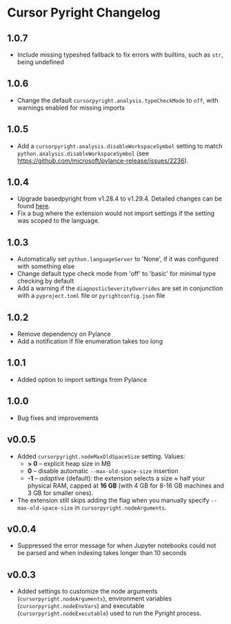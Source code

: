 # Cursor Pyright Changelog

## 1.0.7
* Include missing typeshed fallback to fix errors with builtins, such as `str`, being undefined

## 1.0.6
* Change the default `cursorpyright.analysis.typeCheckMode` to `off`, with warnings enabled for missing imports

## 1.0.5
* Add a `cursorpyright.analysis.disableWorkspaceSymbol` setting to match `python.analysis.disableWorkspaceSymbol` (see https://github.com/microsoft/pylance-release/issues/2236).

## 1.0.4
* Upgrade basedpyright from v1.28.4 to v1.29.4. Detailed changes can be found [here](https://github.com/DetachHead/basedpyright/releases).
* Fix a bug where the extension would not import settings if the setting was scoped to the language.

## 1.0.3
* Automatically set `python.languageServer` to 'None', if it was configured with something else
* Change default type check mode from 'off' to 'basic' for minimal type checking by default
* Add a warning if the `diagnosticSeverityOverrides` are set in conjunction with a `pyproject.toml` file or `pyrightconfig.json` file

## 1.0.2
* Remove dependency on Pylance
* Add a notification if file enumeration takes too long

## 1.0.1
* Added option to import settings from Pylance

## 1.0.0

* Bug fixes and improvements

## v0.0.5

* Added `cursorpyright.nodeMaxOldSpaceSize` setting. Values:
  * **> 0** – explicit heap size in MB
  * **0**   – disable automatic `--max-old-space-size` insertion
  * **-1**  – *adaptive* (default): the extension selects a size ≈ half your physical RAM, capped at **16 GB** (with 4 GB for 8-16 GB machines and 3 GB for smaller ones).
* The extension still skips adding the flag when you manually specify `--max-old-space-size` in `cursorpyright.nodeArguments`.

## v0.0.4

* Suppressed the error message for when Jupyter notebooks could not be parsed and when indexing takes longer than 10 seconds

## v0.0.3

* Added settings to customize the node arguments (`cursorpyright.nodeArguments`), environment variables (`cursorpyright.nodeEnvVars`) and executable (`cursorpyright.nodeExecutable`) used to run the Pyright process.
